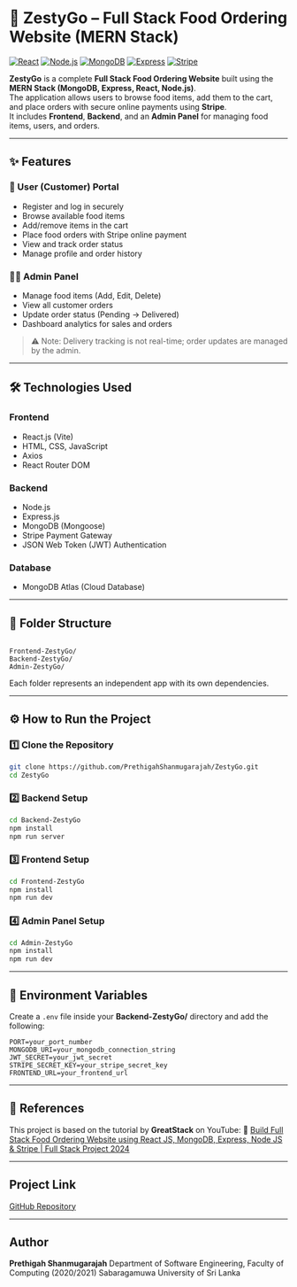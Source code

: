 # 🍔 ZestyGo – Full Stack Food Ordering Website (MERN Stack)

[![React](https://img.shields.io/badge/React-18.2.0-blue?logo=react)](https://react.dev/)
[![Node.js](https://img.shields.io/badge/Node.js-18.0.0-green?logo=node.js)](https://nodejs.org/)
[![MongoDB](https://img.shields.io/badge/MongoDB-6.0.6-brightgreen?logo=mongodb)](https://www.mongodb.com/)
[![Express](https://img.shields.io/badge/Express-4.18.2-lightgrey?logo=express)](https://expressjs.com/)
[![Stripe](https://img.shields.io/badge/Stripe-Payment-blueviolet?logo=stripe)](https://stripe.com/)

**ZestyGo** is a complete **Full Stack Food Ordering Website** built using the **MERN Stack (MongoDB, Express, React, Node.js)**.  
The application allows users to browse food items, add them to the cart, and place orders with secure online payments using **Stripe**.  
It includes **Frontend**, **Backend**, and an **Admin Panel** for managing food items, users, and orders.

---

## ✨ Features

### 🧍 User (Customer) Portal

- Register and log in securely
- Browse available food items
- Add/remove items in the cart
- Place food orders with Stripe online payment
- View and track order status
- Manage profile and order history

### 👨‍🍳 Admin Panel

- Manage food items (Add, Edit, Delete)
- View all customer orders
- Update order status (Pending → Delivered)
- Dashboard analytics for sales and orders

> ⚠️ Note: Delivery tracking is not real-time; order updates are managed by the admin.

---

## 🛠️ Technologies Used

### Frontend

- React.js (Vite)
- HTML, CSS, JavaScript
- Axios
- React Router DOM

### Backend

- Node.js
- Express.js
- MongoDB (Mongoose)
- Stripe Payment Gateway
- JSON Web Token (JWT) Authentication

### Database

- MongoDB Atlas (Cloud Database)

---

## 📁 Folder Structure

```

Frontend-ZestyGo/
Backend-ZestyGo/
Admin-ZestyGo/

```

Each folder represents an independent app with its own dependencies.

---

## ⚙️ How to Run the Project

### 1️⃣ Clone the Repository

```bash
git clone https://github.com/PrethigahShanmugarajah/ZestyGo.git
cd ZestyGo
```

### 2️⃣ Backend Setup

```bash
cd Backend-ZestyGo
npm install
npm run server
```

### 3️⃣ Frontend Setup

```bash
cd Frontend-ZestyGo
npm install
npm run dev
```

### 4️⃣ Admin Panel Setup

```bash
cd Admin-ZestyGo
npm install
npm run dev
```

---

## 🔑 Environment Variables

Create a `.env` file inside your **Backend-ZestyGo/** directory and add the following:

```
PORT=your_port_number
MONGODB_URI=your_mongodb_connection_string
JWT_SECRET=your_jwt_secret
STRIPE_SECRET_KEY=your_stripe_secret_key
FRONTEND_URL=your_frontend_url
```

---

## 🧠 References

This project is based on the tutorial by **GreatStack** on YouTube:
🎥 [Build Full Stack Food Ordering Website using React JS, MongoDB, Express, Node JS & Stripe | Full Stack Project 2024](https://youtu.be/DBMPXJJfQEA?si=dLiZ05mEJ1Z1sm7d)

---

## Project Link

[GitHub Repository](https://github.com/PrethigahShanmugarajah/ZestyGo.git)

---

## Author

**Prethigah Shanmugarajah**
Department of Software Engineering, Faculty of Computing (2020/2021)
Sabaragamuwa University of Sri Lanka
